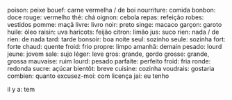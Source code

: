 poison: peixe
bouef: carne vermelha / de boi
nourriture: comida
bonbon: doce
rouge: vermelho
thé: chá
oignon: cebola
repas: refeição
robes: vestidos
pomme: maçã
livre: livro
noir: preto
singe: macaco
garçon: garoto
huile: óleo
raisin: uva
haricots: feijão
citron: limão
jus: suco
rien: nada / de rien: de nada
tard: tarde
bonsoir: boa noite
seul: sozinho
seule: sozinha
fort: forte
chaud: quente
froid: frio
propre: limpo
amanhã: demain
pesado: lourd
jeune: jovem
sale: sujo
léger: leve
gros: grande, gordo
grosse: grande, grossa
mauvaise: ruim
lourd: pesado
parfaite: perfeito
froid: fria
ronde: redonda
sucre: açúcar
bientôt: breve
cuisine: cozinha
voudrais: gostaria
combien: quanto
excusez-moi: com licença
jai: eu tenho


il y a: tem
